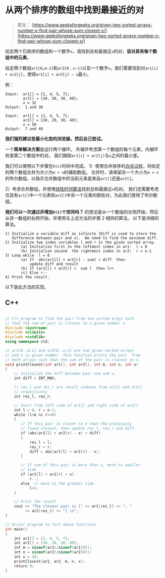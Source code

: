 # 从两个排序的数组中找到最接近的对

> 原文： [https://www.geeksforgeeks.org/given-two-sorted-arrays-number-x-find-pair-whose-sum-closest-x/](https://www.geeksforgeeks.org/given-two-sorted-arrays-number-x-find-pair-whose-sum-closest-x/)

给定两个已排序的数组和一个数字`x`，请找到总和最接近`x`的对，**该对具有每个数组中的元素**。

给定两个数组`ar1[0…m-1]`和`ar2[0..n-1]`以及一个数字`x`，我们需要找到对`ar1[i] + ar2[j]`，使得`ar1[i] + ar2[j] – x`最小。

例：

```
Input:  ar1[] = {1, 4, 5, 7};
        ar2[] = {10, 20, 30, 40};
        x = 32      
Output:  1 and 30

Input:  ar1[] = {1, 4, 5, 7};
        ar2[] = {10, 20, 30, 40};
        x = 50      
Output:  7 and 40

```

**我们强烈建议您最小化您的浏览器，然后自己尝试。**

一个**简单解决方案**是运行两个循环。 外循环考虑第一个数组的每个元素，内循环检查第二个数组中的对。 我们跟踪`ar1[i] + ar2[j]`与`x`之间的最小差。

我们可以使用以下步骤在`O(n)`时间中完成。
1）使用合并排序的[合并过程](http://geeksquiz.com/merge-sort/)，将给定的两个数组合并为大小为`m + n`的辅助数组。 合并时，请保留另一个大小为`m + n`的布尔数组，以指示合并数组中的当前元素是来自`ar1[]`还是`ar2[]`。

2）考虑合并数组，并使用[线性时间算法](http://geeksquiz.com/given-sorted-array-number-x-find-pair-array-whose-sum-closest-x/)找到总和最接近`x`的对。 我们还需要考虑仅具有`ar1[]`中一个元素和`ar2[]`中另一个元素的那些对，为此我们使用了布尔数组。

**我们可以一次通过并增加`O(1)`个空间吗？**
的想法是从一个数组的左侧开始，然后从另一数组的右侧开始，并使用与上述方法的步骤 2 相同的算法。 以下是详细的算法。

```
1) Initialize a variable diff as infinite (Diff is used to store the 
   difference between pair and x).  We need to find the minimum diff.
2) Initialize two index variables l and r in the given sorted array.
       (a) Initialize first to the leftmost index in ar1:  l = 0
       (b) Initialize second  the rightmost index in ar2:  r = n-1
3) Loop while  l = 0
       (a) If  abs(ar1[l] + ar2[r] - sum) < diff  then 
           update diff and result 
       (b) If (ar1[l] + ar2[r] <  sum )  then l++
       (c) Else r--    
4) Print the result. 
```

以下是此方法的实现。

## C++ 

```cpp

// C++ program to find the pair from two sorted arays such 
// that the sum of pair is closest to a given number x 
#include <iostream> 
#include <climits> 
#include <cstdlib> 
using namespace std; 

// ar1[0..m-1] and ar2[0..n-1] are two given sorted arrays 
// and x is given number. This function prints the pair  from 
// both arrays such that the sum of the pair is closest to x. 
void printClosest(int ar1[], int ar2[], int m, int n, int x) 
{ 
    // Initialize the diff between pair sum and x. 
    int diff = INT_MAX; 

    // res_l and res_r are result indexes from ar1[] and ar2[] 
    // respectively 
    int res_l, res_r; 

    // Start from left side of ar1[] and right side of ar2[] 
    int l = 0, r = n-1; 
    while (l<m && r>=0) 
    { 
       // If this pair is closer to x than the previously 
       // found closest, then update res_l, res_r and diff 
       if (abs(ar1[l] + ar2[r] - x) < diff) 
       { 
           res_l = l; 
           res_r = r; 
           diff = abs(ar1[l] + ar2[r] - x); 
       } 

       // If sum of this pair is more than x, move to smaller 
       // side 
       if (ar1[l] + ar2[r] > x) 
           r--; 
       else  // move to the greater side 
           l++; 
    } 

    // Print the result 
    cout << "The closest pair is [" << ar1[res_l] << ", "
         << ar2[res_r] << "] \n"; 
} 

// Driver program to test above functions 
int main() 
{ 
    int ar1[] = {1, 4, 5, 7}; 
    int ar2[] = {10, 20, 30, 40}; 
    int m = sizeof(ar1)/sizeof(ar1[0]); 
    int n = sizeof(ar2)/sizeof(ar2[0]); 
    int x = 38; 
    printClosest(ar1, ar2, m, n, x); 
    return 0; 
} 

```